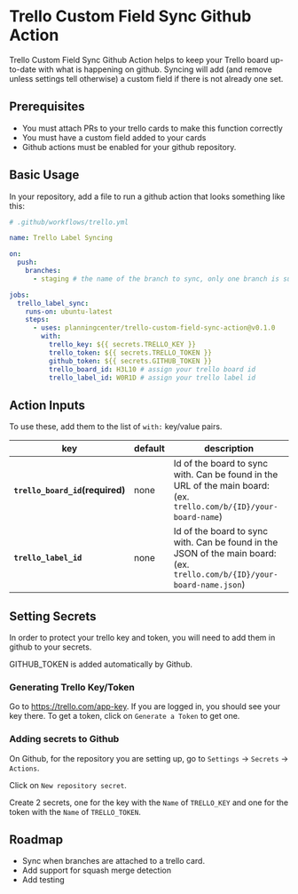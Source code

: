 # Trello Custom Field Sync Github Action

Trello Custom Field Sync Github Action helps to keep your Trello board up-to-date with what is happening on github.  Syncing will add (and remove unless settings tell otherwise) a custom field if there is not already one set.

## Prerequisites

- You must attach PRs to your trello cards to make this function correctly
- You must have a custom field added to your cards
- Github actions must be enabled for your github repository.

## Basic Usage

In your repository, add a file to run a github action that looks something like this:

```yml
# .github/workflows/trello.yml

name: Trello Label Syncing

on:
  push:
    branches:
      - staging # the name of the branch to sync, only one branch is supported

jobs:
  trello_label_sync:
    runs-on: ubuntu-latest
    steps:
      - uses: planningcenter/trello-custom-field-sync-action@v0.1.0
        with:
          trello_key: ${{ secrets.TRELLO_KEY }}
          trello_token: ${{ secrets.TRELLO_TOKEN }}
          github_token: ${{ secrets.GITHUB_TOKEN }}
          trello_board_id: H3L10 # assign your trello board id
          trello_label_id: W0R1D # assign your trello label id
```

## Action Inputs

To use these, add them to the list of `with:` key/value pairs.

| key | default | description |
|---| ---| ---|
|__`trello_board_id`(required)__ | none | Id of the board to sync with. Can be found in the URL of the main board: (ex. `trello.com/b/{ID}/your-board-name`) |
|__`trello_label_id`__ | none | Id of the board to sync with. Can be found in the JSON of the main board: (ex. `trello.com/b/{ID}/your-board-name.json`) |

## Setting Secrets

In order to protect your trello key and token, you will need to add them in github to your secrets.

GITHUB_TOKEN is added automatically by Github.

### Generating Trello Key/Token

Go to https://trello.com/app-key.  If you are logged in, you should see your key there.  To get a token, click on `Generate a Token` to get one.

### Adding secrets to Github

On Github, for the repository you are setting up, go to `Settings` -> `Secrets` -> `Actions`.

Click on `New repository secret`.

Create 2 secrets, one for the key with the `Name` of `TRELLO_KEY` and one for the token with the `Name` of `TRELLO_TOKEN`.

## Roadmap

- Sync when branches are attached to a trello card.
- Add support for squash merge detection
- Add testing
